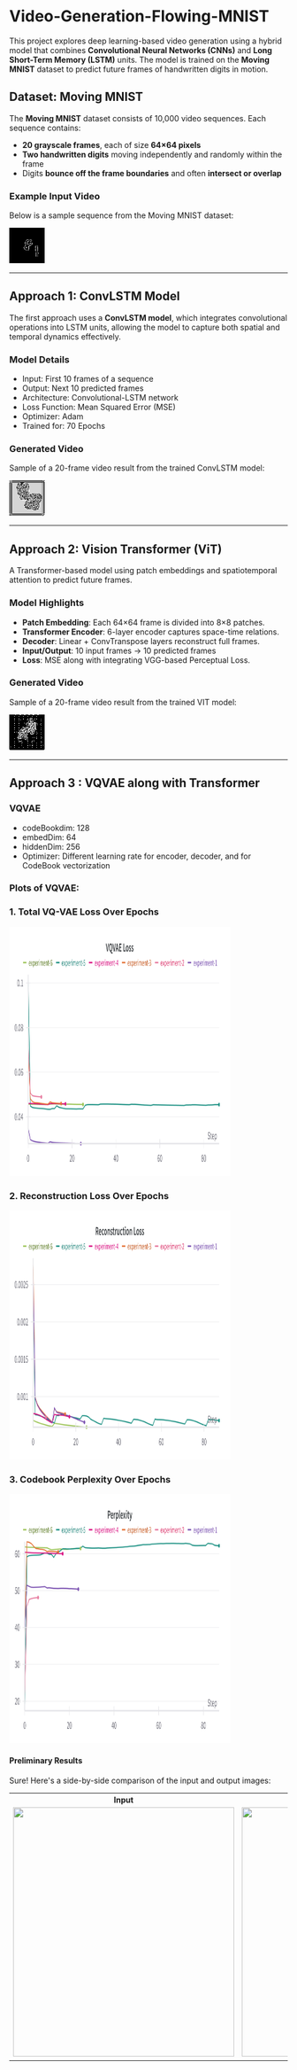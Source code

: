 # Video-Generation-Flowing-MNIST

This project explores deep learning-based video generation using a hybrid model that combines **Convolutional Neural Networks (CNNs)** and **Long Short-Term Memory (LSTM)** units. The model is trained on the **Moving MNIST** dataset to predict future frames of handwritten digits in motion.

## Dataset: Moving MNIST

The **Moving MNIST** dataset consists of 10,000 video sequences. Each sequence contains:

* **20 grayscale frames**, each of size **64×64 pixels**
* **Two handwritten digits** moving independently and randomly within the frame
* Digits **bounce off the frame boundaries** and often **intersect or overlap**

### Example Input Video

Below is a sample sequence from the Moving MNIST dataset:

![Moving MNIST Sample](datavisualization/moving_mnist_2.gif)

---

## Approach 1: ConvLSTM Model

The first approach uses a **ConvLSTM model**, which integrates convolutional operations into LSTM units, allowing the model to capture both spatial and temporal dynamics effectively.

### Model Details

* Input: First 10 frames of a sequence
* Output: Next 10 predicted frames
* Architecture: Convolutional-LSTM network
* Loss Function: Mean Squared Error (MSE)
* Optimizer: Adam
* Trained for: 70 Epochs

### Generated Video

Sample of a 20-frame video result from the trained ConvLSTM model:

![ConvLSTM Output](datavisualization/output-70-epochs.gif)

<!-- ![Implementation](conv-lstm-model.ipynb) -->


---

## Approach 2: Vision Transformer (ViT)

A Transformer-based model using patch embeddings and spatiotemporal attention to predict future frames.

### Model Highlights

* **Patch Embedding**: Each 64×64 frame is divided into 8×8 patches.
* **Transformer Encoder**: 6-layer encoder captures space-time relations.
* **Decoder**: Linear + ConvTranspose layers reconstruct full frames.
* **Input/Output**: 10 input frames → 10 predicted frames
* **Loss**: MSE along with integrating VGG-based Perceptual Loss.


### Generated Video

Sample of a 20-frame video result from the trained VIT model:

![VIT based Architecture](datavisualization/model-2-200.gif)


---

## Approach 3 : VQVAE along with Transformer

###  VQVAE
* codeBookdim: 128
* embedDim: 64
* hiddenDim: 256
* Optimizer: Different learning rate for encoder, decoder, and for CodeBook vectorization

### Plots of VQVAE:
### 1. Total VQ-VAE Loss Over Epochs
<!-- ![Total Loss over Epochs](datavisualization/VQVAE_Loss.png) -->
<img src="datavisualization/VQVAE_Loss.png" width="400" height="450"/>


### 2. Reconstruction Loss Over Epochs
<!-- ![Reconstruction Loss over Epochs](datavisualization/Reconstruction_Loss.png) -->
<img src="datavisualization/Reconstruction_Loss.png" width="400" height="450"/>


### 3. Codebook Perplexity Over Epochs
<!-- ![Codebook Perplexity over Epochs](datavisualization/Perplexity.png) -->
<img src="datavisualization/Perplexity.png" width="400" height="450"/>

#### Preliminary Results
Sure! Here's a side-by-side comparison of the input and output images:

<table>
  <tr>
    <th>Input</th>
    <th>Output</th>
  </tr>
  <tr>
    <td><img src="datavisualization/inp.png" width="400" height="450"/></td>
    <td><img src="datavisualization/op.png" width="400" height="450"/></td>
  </tr>
</table>

